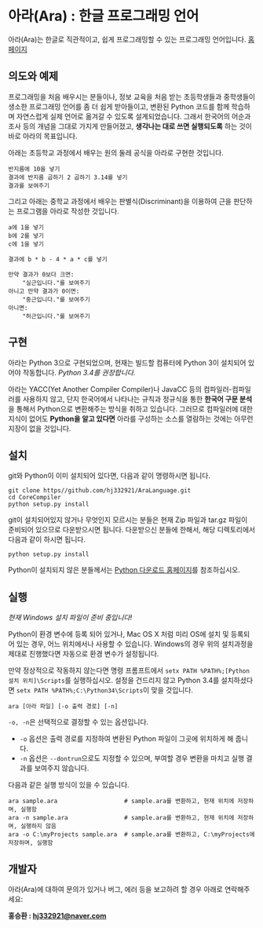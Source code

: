 # 아라(Ara) : 한글 프로그래밍 언어
 아라(Ara)는 한글로 직관적이고, 쉽게 프로그래밍할 수 있는 프로그래밍 언어입니다.
 [홈페이지](http://hj332921.github.io/AraLanguage)

## 의도와 예제
 프로그래밍을 처음 배우시는 분들이나, 정보 교육을 처음 받는 초등학생들과 중학생들이 생소한 프로그래밍 언어를 좀 더 쉽게 
받아들이고, 변환된 Python 코드를 함께 학습하며 자연스럽게 실제 언어로 옮겨갈 수 있도록 설계되었습니다. 그래서 한국어의 
어순과 조사 등의 개념을 그대로 가지게 만들어졌고, **생각나는 대로 쓰면 실행되도록** 하는 것이 바로 아라의 목표입니다.

 아래는 초등학교 과정에서 배우는 원의 둘레 공식을 아라로 구현한 것입니다.
```
반지름에 10을 넣기
결과에 반지름 곱하기 2 곱하기 3.14를 넣기
결과를 보여주기
```

 그리고 아래는 중학교 과정에서 배우는 판별식(Discriminant)을 이용하여 근을 판단하는 프로그램을 아라로 작성한 것입니다.
```
a에 1을 넣기
b에 2를 넣기
c에 1을 넣기

결과에 b * b - 4 * a * c를 넣기

만약 결과가 0보다 크면:
    "실근입니다."를 보여주기
아니고 만약 결과가 0이면:
    "중근입니다."를 보여주기
아니면:
    "허근입니다."를 보여주기
```

## 구현
 아라는 Python 3으로 구현되었으며, 현재는 빌드할 컴퓨터에 Python 3이 설치되어 있어야 작동합니다. _Python 3.4를 권장합니다._

 아라는 YACC(Yet Another Compiler Compiler)나 JavaCC 등의 컴파일러-컴파일러를 사용하지 않고, 단지 한국어에서 나타나는 규칙과 정규식을 통한 **한국어 구문 분석**을 통해서 Python으로 변환해주는 방식을 취하고 있습니다. 그러므로 컴파일러에 대한 지식이 없어도 **Python을 알고 있다면** 아라를 구성하는 소스를 열람하는 것에는 아무런 지장이 없을 것입니다.
 
## 설치
git와 Python이 이미 설치되어 있다면, 다음과 같이 명령하시면 됩니다.
```
git clone https//github.com/hj332921/AraLanguage.git
cd CoreCompiler
python setup.py install
```
git이 설치되어있지 않거나 무엇인지 모르시는 분들은 현재 Zip 파일과 tar.gz 파일이 준비되어 있으므로 다운받으시면 됩니다. 
다운받으신 분들에 한해서, 해당 디렉토리에서 다음과 같이 하시면 됩니다.
```
python setup.py install
```
Python이 설치되지 않은 분들께서는 [Python 다운로드 홈페이지](http://python.org/downloads/)를 참조하십시오.

## 실행
 _현재 Windows 설치 파일이 준비 중입니다!_

 Python이 환경 변수에 등록 되어 있거나, Mac OS X 처럼 미리 OS에 설치 및 등록되어 있는 경우, 어느 위치에서나 사용할 수 있습니다.
 Windows의 경우 위의 설치과정을 제대로 진행했다면 자동으로 환경 변수가 설정됩니다.
 
 만약 정상적으로 작동하지 않는다면 명령 프롬프트에서 `setx PATH %PATH%;[Python 설치 위치]\Scripts`를 실행하십시오. 설정을 건드리지 않고 Python 3.4를 설치하셨다면 `setx PATH %PATH%;C:\Python34\Scripts`이 맞을 것입니다.
 
```
ara [아라 파일] [-o 출력 경로] [-n]
```
 `-o, -n`은 선택적으로 결정할 수 있는 옵션입니다.
 
 * `-o` 옵션은 출력 경로를 지정하여 변환된 Python 파일이 그곳에 위치하게 해 줍니다.
 * `-n` 옵션은 `--dontrun`으로도 지정할 수 있으며, 부여할 경우 변환을 마치고 실행 결과를 보여주지 않습니다.
 
다음과 같은 실행 방식이 있을 수 있습니다.
```
ara sample.ara                   # sample.ara를 변환하고, 현재 위치에 저장하며, 실행함
ara -n sample.ara                # sample.ara를 변환하고, 현재 위치에 저장하며, 실행하지 않음
ara -o C:\myProjects sample.ara  # sample.ara를 변환하고, C:\myProjects에 저장하며, 실행함
```

## 개발자
 아라(Ara)에 대하여 문의가 있거나 버그, 에러 등을 보고하려 할 경우 아래로 연락해주세요:

**홍승환 : [hj332921@naver.com](mailto:hj332921@naver.com)**

